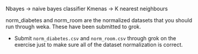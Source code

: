 Nbayes -> naive bayes classifier 
Kmenas -> K nearest neighbours 

norm_diabetes and norm_room are the normalized datasets that you should run
through weka. These have been submitted to grok. 
- Submit `norm_diabetes.csv` and `norm_room.csv` through grok on the exercise 
just to make sure all of the dataset normalization is correct. 
